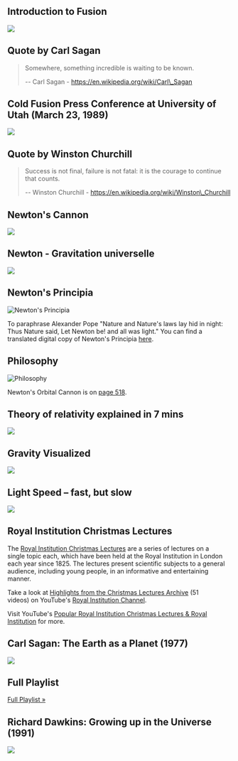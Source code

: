 Introduction to Fusion
----------------------

[![](/image/yid-jf_4z4AKwJg.jpg)](https://www.youtube.com/watch?v=jf_4z4AKwJg)

Quote by Carl Sagan
-------------------

> Somewhere, something incredible is waiting to be known.
> 
> \-- Carl Sagan - https://en.wikipedia.org/wiki/Carl\_Sagan

Cold Fusion Press Conference at University of Utah (March 23, 1989)
-------------------------------------------------------------------

[![](/image/yid-6CfHaeQo6oU.jpg)](https://www.youtube.com/watch?v=6CfHaeQo6oU)

Quote by Winston Churchill
--------------------------

> Success is not final, failure is not fatal: it is the courage to continue  
> that counts.
> 
> \-- Winston Churchill - https://en.wikipedia.org/wiki/Winston\_Churchill

Newton's Cannon
---------------

[![](/image/yid-51mxBkwwSB8.jpg)](https://www.youtube.com/watch?v=51mxBkwwSB8)

Newton - Gravitation universelle
--------------------------------

[![](/image/yid-MpiknSRTmT4.jpg)](https://www.youtube.com/watch?v=MpiknSRTmT4)

Newton's Principia
------------------

![Newton's Principia](/image/principia.png)

To paraphrase Alexander Pope "Nature and Nature's laws lay hid in night:  
Thus Nature said, Let Newton be! and all was light." You can find a  
translated digital copy of Newton's Principia [here](https://archive.org/stream/newtonspmathema00newtrich).

Philosophy
----------

![Philosophy](/image/cannon.jpg)

Newton's Orbital Cannon is on [page 518](https://archive.org/stream/newtonspmathema00newtrich#page/n517/mode/2up).

Theory of relativity explained in 7 mins
----------------------------------------

[![](/image/yid-ttZCKAMpcAo.jpg)](https://www.youtube.com/watch?v=ttZCKAMpcAo)

Gravity Visualized
------------------

[![](/image/yid-MTY1Kje0yLg.jpg)](https://www.youtube.com/watch?v=MTY1Kje0yLg)

Light Speed – fast, but slow
----------------------------

[![](/image/yid-nQUwHdSAhmw.jpg)](https://www.youtube.com/watch?v=nQUwHdSAhmw)

Royal Institution Christmas Lectures
------------------------------------

The [Royal Institution Christmas Lectures](https://en.wikipedia.org/wiki/Royal_Institution_Christmas_Lectures) are a series of lectures on a  
single topic each, which have been held at the Royal Institution in London  
each year since 1825. The lectures present scientific subjects to a general  
audience, including young people, in an informative and entertaining manner.

Take a look at [Highlights from the Christmas Lectures Archive](https://www.youtube.com/watch?v=OLNFrxgMJ6E&list=PLbnrZHfNEDZy9ZL0GpfoRi93hipIKUjFy) (51  
videos) on YouTube's [Royal Institution Channel](https://www.youtube.com/channel/UCYeF244yNGuFefuFKqxIAXw).

Visit YouTube's [Popular Royal Institution Christmas Lectures & Royal  
Institution](https://www.youtube.com/watch?v=23TlCfIw7C0&list=PLuiGSPzbQ86-VokKGxJcnF1vQuKWe82NP) for more.

Carl Sagan: The Earth as a Planet (1977)
----------------------------------------

[![](/image/yid-BdXtjNSDi4s.jpg)](https://www.youtube.com/watch?v=BdXtjNSDi4s)

Full Playlist
-------------

[Full Playlist »](https://www.youtube.com/watch?v=BdXtjNSDi4s&list=PLzEZRwmmqC4FTciK3pyF2JsuSFyiysVYM)

Richard Dawkins: Growing up in the Universe (1991)
--------------------------------------------------

[![](/image/yid-dw4w1UsOafQ.jpg)](https://www.youtube.com/watch?v=dw4w1UsOafQ)